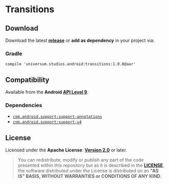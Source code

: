 Transitions
===============

## Download ##

Download the latest **[release](https://github.com/universum-studios/android_transitions/releases/tag/1.0.0 "Latest Releases page")** or **add as dependency** in your project via:

### Gradle ###

    compile 'universum.studios.android:transitions:1.0.0@aar'

## Compatibility ##

Available from the **Android [API Level 9](http://developer.android.com/about/versions/android-2.3.html "See API highlights")**.

### Dependencies ###

- [`com.android.support:support-annotations`](https://developer.android.com/topic/libraries/support-library/packages.html#annotations)
- [`com.android.support:support-v4`](https://developer.android.com/topic/libraries/support-library/packages.html#v4)

## License ##

Licensed under the **Apache License**: **[Version 2.0](http://www.apache.org/licenses/LICENSE-2.0)** or later.

> You can redistribute, modify or publish any part of the code presented within this repository but as it is described in the [**LICENSE**](https://github.com/universum-studios/android_transitions/blob/master/LICENSE.md), the software distributed under the License is distributed on an **"AS IS" BASIS, WITHOUT WARRANTIES or CONDITIONS OF ANY KIND**.
